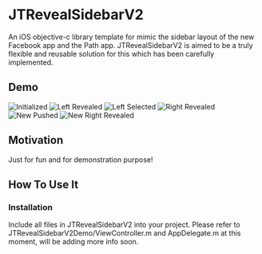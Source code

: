 JTRevealSidebarV2
===============

An iOS objective-c library template for mimic the sidebar layout of the new Facebook app and the Path app.
JTRevealSidebarV2 is aimed to be a truly flexible and reusable solution for this which has been carefully implemented.

Demo
----
![Initialized](https://github.com/mystcolor/JTRevealSidebarDemo/blob/JTRevealSidebarV2/demo1.png)
![Left Revealed](https://github.com/mystcolor/JTRevealSidebarDemo/blob/JTRevealSidebarV2/demo2.png)
![Left Selected](https://github.com/mystcolor/JTRevealSidebarDemo/blob/JTRevealSidebarV2/demo3.png)
![Right Revealed](https://github.com/mystcolor/JTRevealSidebarDemo/blob/JTRevealSidebarV2/demo4.png)
![New Pushed](https://github.com/mystcolor/JTRevealSidebarDemo/blob/JTRevealSidebarV2/demo5.png)
![New Right Revealed](https://github.com/mystcolor/JTRevealSidebarDemo/blob/JTRevealSidebarV2/demo6.png)

Motivation
----------

Just for fun and for demonstration purpose!

How To Use It
-------------


### Installation

Include all files in JTRevealSidebarV2 into your project. 
Please refer to JTRevealSidebarV2Demo/ViewController.m and AppDelegate.m at this moment,
will be adding more info soon.

